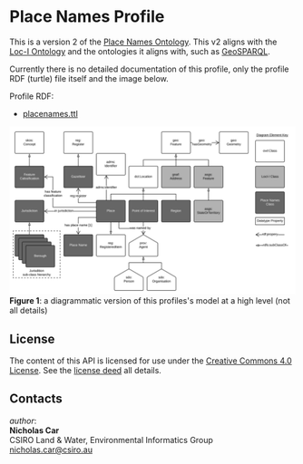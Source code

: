 # Place Names Profile
This is a version 2 of the [Place Names Ontology](http://linked.data.gov.au/def/placenames). This v2 aligns with the [Loc-I Ontology](http://linked.data.gov.au/def/loci) and the ontologies it aligns with, such as [GeoSPARQL](http://www.opengeospatial.org/standards/geosparql).

Currently there is no detailed documentation of this profile, only the profile RDF (turtle) file itself and the image below.

Profile RDF:
* [placenames.ttl](placenames.ttl)

![](images/overview.svg)  
**Figure 1**: a diagrammatic version of this profiles's model at a high level (not all details)


## License
The content of this API is licensed for use under the [Creative Commons 4.0 License](https://creativecommons.org/licenses/by/4.0/). See the [license deed](LICENSE) all details.


## Contacts
*author*:  
**Nicholas Car**  
CSIRO Land & Water, Environmental Informatics Group  
<nicholas.car@csiro.au>
